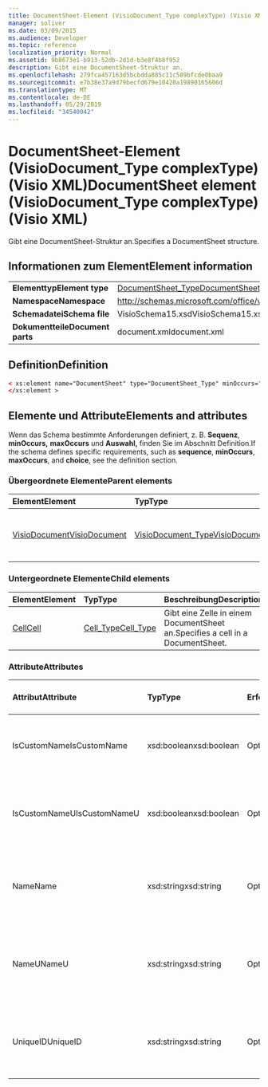 ```yaml
---
title: DocumentSheet-Element (VisioDocument_Type complexType) (Visio XML)
manager: soliver
ms.date: 03/09/2015
ms.audience: Developer
ms.topic: reference
localization_priority: Normal
ms.assetid: 9b8673e1-b913-52db-2d1d-b3e8f4b8f952
description: Gibt eine DocumentSheet-Struktur an.
ms.openlocfilehash: 279fca457163d5bcbdda885c11c589bfcde0baa9
ms.sourcegitcommit: e7b38e37a9d79becfd679e10420a19890165606d
ms.translationtype: MT
ms.contentlocale: de-DE
ms.lasthandoff: 05/29/2019
ms.locfileid: "34540042"
---
```

# <a name="documentsheet-element-visiodocument_type-complextype-visio-xml"></a><span data-ttu-id="80b25-103">DocumentSheet-Element (VisioDocument_Type complexType) (Visio XML)</span><span class="sxs-lookup"><span data-stu-id="80b25-103">DocumentSheet element (VisioDocument_Type complexType) (Visio XML)</span></span>

<span data-ttu-id="80b25-104">Gibt eine DocumentSheet-Struktur an.</span><span class="sxs-lookup"><span data-stu-id="80b25-104">Specifies a DocumentSheet structure.</span></span>
  
## <a name="element-information"></a><span data-ttu-id="80b25-105">Informationen zum Element</span><span class="sxs-lookup"><span data-stu-id="80b25-105">Element information</span></span>

|||
|:-----|:-----|
|<span data-ttu-id="80b25-106">**Elementtyp**</span><span class="sxs-lookup"><span data-stu-id="80b25-106">**Element type**</span></span> <br/> |[<span data-ttu-id="80b25-107">DocumentSheet_Type</span><span class="sxs-lookup"><span data-stu-id="80b25-107">DocumentSheet_Type</span></span>](documentsheet_type-complextypevisio-xml.md) <br/> |
|<span data-ttu-id="80b25-108">**Namespace**</span><span class="sxs-lookup"><span data-stu-id="80b25-108">**Namespace**</span></span> <br/> |http://schemas.microsoft.com/office/visio/2012/main  <br/> |
|<span data-ttu-id="80b25-109">**Schemadatei**</span><span class="sxs-lookup"><span data-stu-id="80b25-109">**Schema file**</span></span> <br/> |<span data-ttu-id="80b25-110">VisioSchema15.xsd</span><span class="sxs-lookup"><span data-stu-id="80b25-110">VisioSchema15.xsd</span></span>  <br/> |
|<span data-ttu-id="80b25-111">**Dokumentteile**</span><span class="sxs-lookup"><span data-stu-id="80b25-111">**Document parts**</span></span> <br/> |<span data-ttu-id="80b25-112">document.xml</span><span class="sxs-lookup"><span data-stu-id="80b25-112">document.xml</span></span>  <br/> |
   
## <a name="definition"></a><span data-ttu-id="80b25-113">Definition</span><span class="sxs-lookup"><span data-stu-id="80b25-113">Definition</span></span>

```XML
< xs:element name="DocumentSheet" type="DocumentSheet_Type" minOccurs="0" maxOccurs="1" >
</xs:element >
```

## <a name="elements-and-attributes"></a><span data-ttu-id="80b25-114">Elemente und Attribute</span><span class="sxs-lookup"><span data-stu-id="80b25-114">Elements and attributes</span></span>

<span data-ttu-id="80b25-115">Wenn das Schema bestimmte Anforderungen definiert, z. B. **Sequenz**, **minOccurs,** **maxOccurs** und **Auswahl,** finden Sie im Abschnitt Definition.</span><span class="sxs-lookup"><span data-stu-id="80b25-115">If the schema defines specific requirements, such as **sequence**, **minOccurs**, **maxOccurs**, and **choice**, see the definition section.</span></span> 
  
### <a name="parent-elements"></a><span data-ttu-id="80b25-116">Übergeordnete Elemente</span><span class="sxs-lookup"><span data-stu-id="80b25-116">Parent elements</span></span>

|<span data-ttu-id="80b25-117">**Element**</span><span class="sxs-lookup"><span data-stu-id="80b25-117">**Element**</span></span>|<span data-ttu-id="80b25-118">**Typ**</span><span class="sxs-lookup"><span data-stu-id="80b25-118">**Type**</span></span>|<span data-ttu-id="80b25-119">**Beschreibung**</span><span class="sxs-lookup"><span data-stu-id="80b25-119">**Description**</span></span>|
|:-----|:-----|:-----|
|[<span data-ttu-id="80b25-120">VisioDocument</span><span class="sxs-lookup"><span data-stu-id="80b25-120">VisioDocument</span></span>](visiodocument-elementvisio-xml.md) <br/> |[<span data-ttu-id="80b25-121">VisioDocument_Type</span><span class="sxs-lookup"><span data-stu-id="80b25-121">VisioDocument_Type</span></span>](visiodocument_type-complextypevisio-xml.md) <br/> |<span data-ttu-id="80b25-122">Das Stammelement eines Microsoft-Visio Dokument.</span><span class="sxs-lookup"><span data-stu-id="80b25-122">The root element of a Microsoft Visio document.</span></span>  <br/> |
   
### <a name="child-elements"></a><span data-ttu-id="80b25-123">Untergeordnete Elemente</span><span class="sxs-lookup"><span data-stu-id="80b25-123">Child elements</span></span>

|<span data-ttu-id="80b25-124">**Element**</span><span class="sxs-lookup"><span data-stu-id="80b25-124">**Element**</span></span>|<span data-ttu-id="80b25-125">**Typ**</span><span class="sxs-lookup"><span data-stu-id="80b25-125">**Type**</span></span>|<span data-ttu-id="80b25-126">**Beschreibung**</span><span class="sxs-lookup"><span data-stu-id="80b25-126">**Description**</span></span>|
|:-----|:-----|:-----|
|[<span data-ttu-id="80b25-127">Cell</span><span class="sxs-lookup"><span data-stu-id="80b25-127">Cell</span></span>](cell-elementvisio-xml.md) <br/> |[<span data-ttu-id="80b25-128">Cell_Type</span><span class="sxs-lookup"><span data-stu-id="80b25-128">Cell_Type</span></span>](cell_type-complextypevisio-xml.md) <br/> |<span data-ttu-id="80b25-129">Gibt eine Zelle in einem DocumentSheet an.</span><span class="sxs-lookup"><span data-stu-id="80b25-129">Specifies a cell in a DocumentSheet.</span></span>  <br/> |
   
### <a name="attributes"></a><span data-ttu-id="80b25-130">Attribute</span><span class="sxs-lookup"><span data-stu-id="80b25-130">Attributes</span></span>

|<span data-ttu-id="80b25-131">**Attribut**</span><span class="sxs-lookup"><span data-stu-id="80b25-131">**Attribute**</span></span>|<span data-ttu-id="80b25-132">**Typ**</span><span class="sxs-lookup"><span data-stu-id="80b25-132">**Type**</span></span>|<span data-ttu-id="80b25-133">**Erforderlich**</span><span class="sxs-lookup"><span data-stu-id="80b25-133">**Required**</span></span>|<span data-ttu-id="80b25-134">**Beschreibung**</span><span class="sxs-lookup"><span data-stu-id="80b25-134">**Description**</span></span>|<span data-ttu-id="80b25-135">**Mögliche Werte**</span><span class="sxs-lookup"><span data-stu-id="80b25-135">**Possible values**</span></span>|
|:-----|:-----|:-----|:-----|:-----|
|<span data-ttu-id="80b25-136">IsCustomName</span><span class="sxs-lookup"><span data-stu-id="80b25-136">IsCustomName</span></span>  <br/> |<span data-ttu-id="80b25-137">xsd:boolean</span><span class="sxs-lookup"><span data-stu-id="80b25-137">xsd:boolean</span></span>  <br/> |<span data-ttu-id="80b25-138">Optional</span><span class="sxs-lookup"><span data-stu-id="80b25-138">optional</span></span>  <br/> |<span data-ttu-id="80b25-139">Beschreibt, ob der Name vom Benutzer angepasst wurde.</span><span class="sxs-lookup"><span data-stu-id="80b25-139">Describes whether the name has been customized by the user.</span></span>  <br/> |<span data-ttu-id="80b25-140">Werte des xsd:Boolean-Typs.</span><span class="sxs-lookup"><span data-stu-id="80b25-140">Values of the xsd:Boolean type.</span></span>  <br/> |
|<span data-ttu-id="80b25-141">IsCustomNameU</span><span class="sxs-lookup"><span data-stu-id="80b25-141">IsCustomNameU</span></span>  <br/> |<span data-ttu-id="80b25-142">xsd:boolean</span><span class="sxs-lookup"><span data-stu-id="80b25-142">xsd:boolean</span></span>  <br/> |<span data-ttu-id="80b25-143">Optional</span><span class="sxs-lookup"><span data-stu-id="80b25-143">optional</span></span>  <br/> |<span data-ttu-id="80b25-144">Beschreibt, ob der universelle Name vom Benutzer angepasst wurde.</span><span class="sxs-lookup"><span data-stu-id="80b25-144">Describes whether the universal name has been customized by the user.</span></span>  <br/> |<span data-ttu-id="80b25-145">Werte des xsd:Boolean-Typs.</span><span class="sxs-lookup"><span data-stu-id="80b25-145">Values of the xsd:Boolean type.</span></span>  <br/> |
|<span data-ttu-id="80b25-146">Name</span><span class="sxs-lookup"><span data-stu-id="80b25-146">Name</span></span>  <br/> |<span data-ttu-id="80b25-147">xsd:string</span><span class="sxs-lookup"><span data-stu-id="80b25-147">xsd:string</span></span>  <br/> |<span data-ttu-id="80b25-148">Optional</span><span class="sxs-lookup"><span data-stu-id="80b25-148">optional</span></span>  <br/> |<span data-ttu-id="80b25-149">Gibt den sprachabhängigen Namen des DocumentSheet an.</span><span class="sxs-lookup"><span data-stu-id="80b25-149">Specifies the language-dependent name of the DocumentSheet.</span></span>  <br/> |<span data-ttu-id="80b25-150">Werte des xsd:string-Typs.</span><span class="sxs-lookup"><span data-stu-id="80b25-150">Values of the xsd:string type.</span></span>  <br/> |
|<span data-ttu-id="80b25-151">NameU</span><span class="sxs-lookup"><span data-stu-id="80b25-151">NameU</span></span>  <br/> |<span data-ttu-id="80b25-152">xsd:string</span><span class="sxs-lookup"><span data-stu-id="80b25-152">xsd:string</span></span>  <br/> |<span data-ttu-id="80b25-153">Optional</span><span class="sxs-lookup"><span data-stu-id="80b25-153">optional</span></span>  <br/> |<span data-ttu-id="80b25-154">Gibt den sprachunabhängigen Namen des DocumentSheets an.</span><span class="sxs-lookup"><span data-stu-id="80b25-154">Specifies the language- independent name of the DocumentSheet.</span></span>  <br/> |<span data-ttu-id="80b25-155">Werte des xsd:string-Typs.</span><span class="sxs-lookup"><span data-stu-id="80b25-155">Values of the xsd:string type.</span></span>  <br/> |
|<span data-ttu-id="80b25-156">UniqueID</span><span class="sxs-lookup"><span data-stu-id="80b25-156">UniqueID</span></span>  <br/> |<span data-ttu-id="80b25-157">xsd:string</span><span class="sxs-lookup"><span data-stu-id="80b25-157">xsd:string</span></span>  <br/> |<span data-ttu-id="80b25-158">Optional</span><span class="sxs-lookup"><span data-stu-id="80b25-158">optional</span></span>  <br/> |<span data-ttu-id="80b25-159">Optionaler string-Wert.</span><span class="sxs-lookup"><span data-stu-id="80b25-159">Optional string.</span></span> <span data-ttu-id="80b25-160">Eine GUID (global eindeutiger Bezeichner), die das Shape identifiziert.</span><span class="sxs-lookup"><span data-stu-id="80b25-160">A GUID (globally unique identifier) identifying the shape.</span></span>  <br/> |<span data-ttu-id="80b25-161">Werte des xsd:string-Typs.</span><span class="sxs-lookup"><span data-stu-id="80b25-161">Values of the xsd:string type.</span></span>  <br/> |
   

